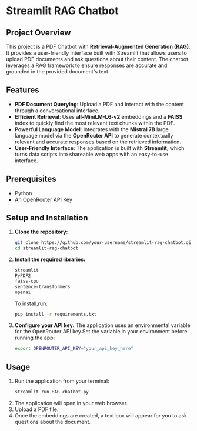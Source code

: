 # Streamlit RAG Chatbot
## Project Overview
This project is a PDF Chatbot with **Retrieval-Augmented Generation (RAG)**. It provides a user-friendly interface built with Streamlit that allows users to upload PDF documents and ask questions about their content. The chatbot leverages a RAG framework to ensure responses are accurate and grounded in the provided document's text.
## Features
- **PDF Document Querying**: Upload a PDF and interact with the content through a conversational interface.
- **Efficient Retrieval**: Uses **all-MiniLM-L6-v2** embeddings and a **FAISS** index to quickly find the most relevant text chunks within the PDF.
- **Powerful Language Model**: Integrates with the **Mistral 7B** large language model via the **OpenRouter API** to generate contextually relevant and accurate responses based on the retrieved information.
- **User-Friendly Interface**: The application is built with **Streamlit**, which turns data scripts into shareable web apps with an easy-to-use interface.
## Prerequisites
- Python
- An OpenRouter API Key
## Setup and Installation
1. **Clone the repository:**
   ```bash
   git clone https://github.com/your-username/streamlit-rag-chatbot.git 
   cd streamlit-rag-chatbot
   ```
2. **Install the required libraries:**
    ```bash
    streamlit
    PyPDF2
    faiss-cpu
    sentence-transformers
    openai
    ```
    To install,run:
   ```bash
   pip install -r requirements.txt
   ```
3. **Configure your API key:**
   The application uses an environmental variable for the OpenRouter API key.Set the variable in your environment before running the app:
   ```bash
   export OPENROUTER_API_KEY="your_api_key_here"
   ```
## Usage
1. Run the application from your terminal:
   ```bash
   streamlit run RAG chatbot.py
   ```
2. The application will open in your web browser.
3. Upload a PDF file.
4. Once the embeddings are created, a text box will appear for you to ask questions about the document.
